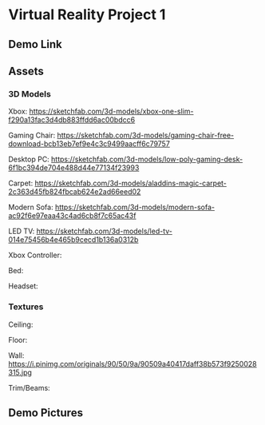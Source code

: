# Virtual Reality Project 1

## Demo Link

## Assets

### 3D Models

Xbox: https://sketchfab.com/3d-models/xbox-one-slim-f290a13fac3d4db883ffdd6ac00bdcc6

Gaming Chair: https://sketchfab.com/3d-models/gaming-chair-free-download-bcb13eb7ef9e4c3c9499aacff6c79757

Desktop PC: https://sketchfab.com/3d-models/low-poly-gaming-desk-6f1bc394de704e488d44e77134f23993

Carpet: https://sketchfab.com/3d-models/aladdins-magic-carpet-2c363d45fb824fbcab624e2ad66eed02

Modern Sofa: https://sketchfab.com/3d-models/modern-sofa-ac92f6e97eaa43c4ad6cb8f7c65ac43f

LED TV: https://sketchfab.com/3d-models/led-tv-014e75456b4e465b9cecd1b136a0312b

Xbox Controller:

Bed:

Headset: 

### Textures

Ceiling:

Floor:

Wall: https://i.pinimg.com/originals/90/50/9a/90509a40417daff38b573f9250028315.jpg

Trim/Beams: 

## Demo Pictures
